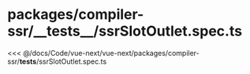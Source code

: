 # packages/compiler-ssr/\_\_tests\_\_/ssrSlotOutlet.spec.ts

<<< @/docs/Code/vue-next/vue-next/packages/compiler-ssr/__tests__/ssrSlotOutlet.spec.ts
